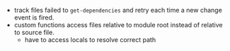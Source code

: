  - track files failed to `get-dependencies` and retry each time a new change event is fired.
 - custom functions access files relative to module root instead of relative to source file.
   - have to access locals to resolve correct path
